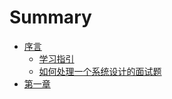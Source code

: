 # Summary

* [序言](README.md)
  * [学习指引](xue-xi-zhi-yin.md)
  * [如何处理一个系统设计的面试题](ru-he-chu-li-yi-ge-xi-tong-she-ji-de-mian-shi-ti.md)
* [第一章](di-er-zhang.md)

